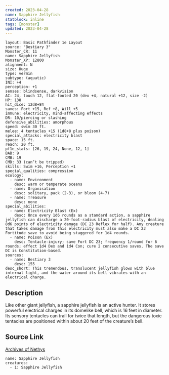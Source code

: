 ```yaml
---
created: 2023-04-28
name: Sapphire Jellyfish
statblock: inline
tags: [monster]
updated: 2023-04-28
---
```

```statblock
layout: Basic Pathfinder 1e Layout
source: "Bestiary 3"
Monster_CR: 11
name: Sapphire Jellyfish
Monster_XP: 12800
alignment: N
size: Huge
type: vermin
subtype: (aquatic)
INI: +4
perception: +1
senses: blindsense, darkvision
AC: 24, touch 12, flat-footed 20 (dex +4, natural +12, size -2)
HP: 138
hit_dice: 12d8+84
saves: Fort +15, Ref +8, Will +5
immune: electricity, mind-affecting effects
DR: 10/piercing or slashing
defensive_abilities: amorphous
speed: swim 30 ft.
melee: 4 tentacles +15 (1d8+8 plus poison)
special_attacks: electricity blast
space: 15 ft.
reach: 20 ft.
pf1e_stats: [26, 19, 24, None, 12, 1]
BAB: 9
CMB: 19
CMD: 33 (can’t be tripped)
skills: Swim +16, Perception +1
special_qualities: compression
ecology:
  - name: Environment
    desc: warm or temperate oceans
  - name: Organisation
    desc: solitary, pack (2-3), or bloom (4-7)
  - name: Treasure
    desc: none
special_abilities:
  - name: Electricity Blast (Ex)
    desc: Once every 1d6 rounds as a standard action, a sapphire jellyfish can discharge a 20-foot-radius blast of electricity, dealing 8d6 points of electricity damage (DC 23 Reflex for half). Any creature that takes damage from this electricity must also make a DC 23 Fortitude save to avoid being staggered for 1d4 rounds.
  - name: Poison (Ex)
    desc: Tentacle-injury; save Fort DC 23; frequency 1/round for 6 rounds; effect 1d4 Dex and 1d4 Con; cure 2 consecutive saves. The save DC is Constitution-based.
sources:
  - name: Bestiary 3
    desc: 155
desc_short: This tremendous, translucent jellyfish glows with blue internal light, and the water around its bell vibrates with an electrical charge.
```
## Description
Like other giant jellyfish, a sapphire jellyfish is an active hunter. It stores powerful electrical charges in its domelike bell, which is 16 feet in diameter. Its sensory tentacles can trail for twice that length, but the dangerous toxic tentacles are positioned within about 20 feet of the creature’s bell.
## Source Link
[Archives of Nethys](https://aonprd.com/MonsterDisplay.aspx?ItemName=Sapphire%20Jellyfish)
```encounter-table
name: Sapphire Jellyfish
creatures:
  - 1: Sapphire Jellyfish
```
